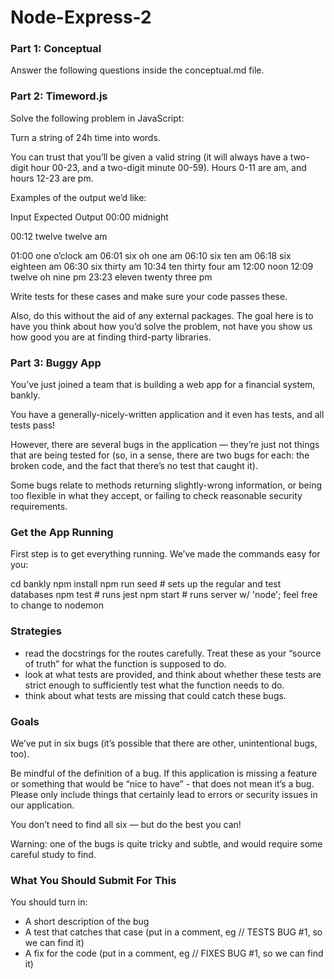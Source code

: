 # Node-Express-2

### Part 1: Conceptual
Answer the following questions inside the conceptual.md file.

### Part 2: Timeword.js
Solve the following problem in JavaScript:

Turn a string of 24h time into words.

You can trust that you’ll be given a valid string (it will always have a two-digit hour 00-23, and a two-digit minute 00-59). Hours 0-11 are am, and hours 12-23 are pm.

Examples of the output we’d like:

Input	Expected Output
00:00	midnight

00:12	twelve twelve am

01:00	one o’clock am
06:01	six oh one am
06:10	six ten am
06:18	six eighteen am
06:30	six thirty am
10:34	ten thirty four am
12:00	noon
12:09	twelve oh nine pm
23:23	eleven twenty three pm

Write tests for these cases and make sure your code passes these.

Also, do this without the aid of any external packages. The goal here is to have you think about how you’d solve the problem, not have you show us how good you are at finding third-party libraries.

### Part 3: Buggy App
You’ve just joined a team that is building a web app for a financial system, bankly.

You have a generally-nicely-written application and it even has tests, and all tests pass!

However, there are several bugs in the application — they’re just not things that are being tested for (so, in a sense, there are two bugs for each: the broken code, and the fact that there’s no test that caught it).

Some bugs relate to methods returning slightly-wrong information, or being too flexible in what they accept, or failing to check reasonable security requirements.

### Get the App Running
First step is to get everything running. We’ve made the commands easy for you:

cd bankly
npm install
npm run seed # sets up the regular and test databases
npm test  # runs jest
npm start  # runs server w/ 'node'; feel free to change to nodemon

### Strategies
* read the docstrings for the routes carefully. Treat these as your “source of truth” for what the function is supposed to do.
* look at what tests are provided, and think about whether these tests are strict enough to sufficiently test what the function needs to do.
* think about what tests are missing that could catch these bugs.

### Goals
We’ve put in six bugs (it’s possible that there are other, unintentional bugs, too).

Be mindful of the definition of a bug. If this application is missing a feature or something that would be “nice to have” - that does not mean it’s a bug. Please only include things that certainly lead to errors or security issues in our application.

You don’t need to find all six — but do the best you can!

Warning: one of the bugs is quite tricky and subtle, and would require some careful study to find.

### What You Should Submit For This
You should turn in:

* A short description of the bug
* A test that catches that case (put in a comment, eg // TESTS BUG #1, so we can find it)
* A fix for the code (put in a comment, eg // FIXES BUG #1, so we can find it)
